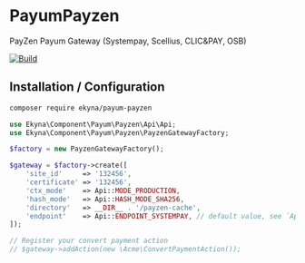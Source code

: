 PayumPayzen
===========

PayZen Payum Gateway (Systempay, Scellius, CLIC&PAY, OSB)

[![Build](https://github.com/ekyna/PayumPayzen/actions/workflows/build.yml/badge.svg?branch=master)](https://github.com/ekyna/PayumPayzen/actions/workflows/build.yml)

## Installation / Configuration

```bash
composer require ekyna/payum-payzen
```

```php
use Ekyna\Component\Payum\Payzen\Api\Api;
use Ekyna\Component\Payum\Payzen\PayzenGatewayFactory;

$factory = new PayzenGatewayFactory();

$gateway = $factory->create([
    'site_id'     => '132456',
    'certificate' => '132456',
    'ctx_mode'    => Api::MODE_PRODUCTION,
    'hash_mode'   => Api::HASH_MODE_SHA256,
    'directory'   => __DIR__ . '/payzen-cache',
    'endpoint'    => Api::ENDPOINT_SYSTEMPAY, // default value, see `Api::ENDPOINT_*` constants for more
]);

// Register your convert payment action
// $gateway->addAction(new \Acme\ConvertPaymentAction());
```
